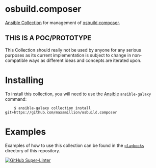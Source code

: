# osbuild.composer
[Ansible Collection](https://docs.ansible.com/ansible/latest/user_guide/collections_using.html) for management of [osbuild composer](https://www.osbuild.org/documentation/#composer).

## THIS IS A POC/PROTOTYPE
This Collection should really not be used by anyone for any serious purposes as
its current implementation is subject to change in non-compatible ways as
different ideas and concepts are iterated upon.

# Installing

To install this collection, you will need to use the [Ansible](https://github.com/ansible/ansible) `ansible-galaxy` command:

		$ ansible-galaxy collection install git+https://github.com/maxamillion/osbuild.composer

# Examples

Examples of how to use this collection can be found in the [`playbooks`](https://github.com/maxamillion/osbuild.composer/tree/main/playbooks) directory of this repository.

[![GitHub Super-Linter](https://github.com/maxamillion/osbuild.composer/workflows/Lint%20Code%20Base/badge.svg)](https://github.com/marketplace/actions/super-linter)